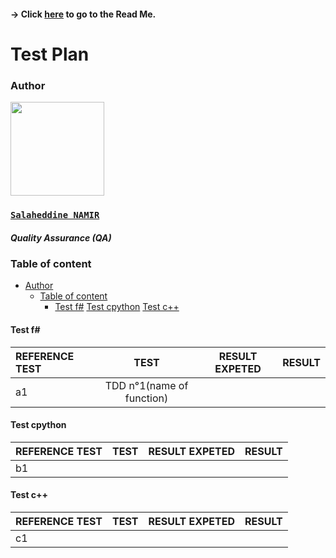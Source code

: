 #### -> Click [here](https://github.com/algosup/2022-2023-project-3-harfang3d-binding-Project-2-group/blob/main/readme.md) to go to the Read Me.

# Test Plan

### Author

<img src="https://avatars.githubusercontent.com/u/71770514?v=4" width="150">

### [**`Salaheddine NAMIR`**](https://github.com/T3rryc)
##### *Quality Assurance (QA)*

### Table of content 
- [Author](#author)
    - [Table of content](#table-of-content)
         -  [Test f#](#test-f)
            [Test cpython](#test-cpython) 
            [Test c++](#test-c)    

#### Test f# 
|   REFERENCE TEST        | TEST          |      RESULT EXPETED         |  RESULT |
|:----------|:---------:|:--------------:|---------: |
|   a1        |    TDD n°1(name of function)       |             | |


#### Test cpython
|     REFERENCE TEST      |   TEST        |     RESULT EXPETED          | RESULT |
|:----------|:---------:|:--------------:|----: |
|   b1        |           |               | |

#### Test c++
|     REFERENCE TEST      |    TEST       |    RESULT EXPETED            | RESULT  |
|:----------|:---------:|:--------------:|----:|
|     c1      |           |               |   |